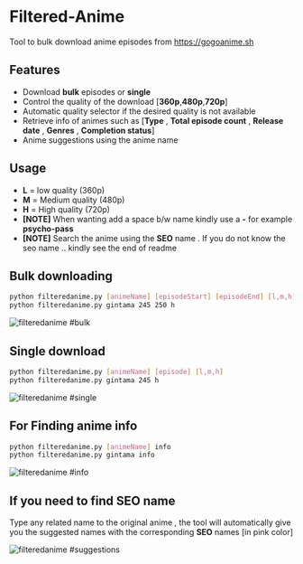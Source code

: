 # Filtered-Anime

Tool to bulk download anime episodes from https://gogoanime.sh


## Features

- Download **bulk** episodes or **single**
- Control the quality of the download [**360p**,**480p**,**720p**]
- Automatic quality selector if the desired quality is not available
- Retrieve info of animes such as [**Type** , **Total episode count** , **Release date** , **Genres** , **Completion status**]
- Anime suggestions using the anime name



## Usage

- **L** = low quality (360p)
- **M** = Medium quality (480p)
- **H** = High quality (720p)
- **[NOTE]** When wanting add a space b/w name kindly use a **-** for example **psycho-pass**
- **[NOTE]** Search the anime using the **SEO** name . If you do not know the seo name .. kindly see the end of readme

## Bulk downloading

```bash
python filteredanime.py [animeName] [episodeStart] [episodeEnd] [l,m,h]
python filteredanime.py gintama 245 250 h
```

![filteredanime #bulk](https://user-images.githubusercontent.com/70785015/107155881-cb351380-699c-11eb-8793-f43f7b354e21.PNG)

## Single download

```bash
python filteredanime.py [animeName] [episode] [l,m,h]
python filteredanime.py gintama 245 h
```

![filteredanime #single](https://user-images.githubusercontent.com/70785015/107155879-ca03e680-699c-11eb-8582-05017cbc8381.PNG)

## For Finding anime info

```bash
python filteredanime.py [animeName] info
python filteredanime.py gintama info
```

![filteredanime #info](https://user-images.githubusercontent.com/70785015/107155876-c8d2b980-699c-11eb-8bf2-ec2714db6404.PNG)


## If you need to find SEO name

Type any related name to the original anime , the tool will automatically give you the suggested names with the corresponding **SEO** names [in pink color]

![filteredanime #suggestions](https://user-images.githubusercontent.com/70785015/107155880-ca9c7d00-699c-11eb-80fa-ece295f66967.PNG)

